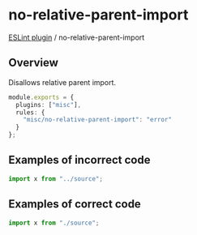 # no-relative-parent-import

[ESLint plugin](https://ilyub.github.io/eslint-plugin-misc/) / no-relative-parent-import

## Overview

Disallows relative parent import.

```ts
module.exports = {
  plugins: ["misc"],
  rules: {
    "misc/no-relative-parent-import": "error"
  }
};
```

## Examples of incorrect code

```ts
import x from "../source";
```

## Examples of correct code

```ts
import x from "./source";
```